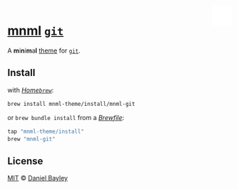 <img src="https://raw.githubusercontent.com/mnml-theme/mnml.github.io/master/img/logo.svg" width="9%" align="right">

[mnml] [`git`]
==============
A **m**i**n**i**m**a**l** [theme] for [`git`].

Install
-------
with _[Home`brew`]_:
~~~ sh
brew install mnml-theme/install/mnml-git
~~~
or `brew bundle install` from a _[Brewfile]_:
~~~ rb
tap "mnml-theme/install"
brew "mnml-git"
~~~

License
-------
[MIT] © [Daniel Bayley]

[MIT]:                  LICENSE.md
[Daniel Bayley]:        https://github.com/danielbayley

[mnml]:                 https://github.com/mnml-theme

[`git`]:                https://git-scm.com
[theme]:                https://

[home`brew`]:           https://brew.sh
[brewfile]:             https://github.com/Homebrew/homebrew-bundle#usage
